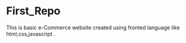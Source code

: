 # First_Repo
This is basic e-Commerce website created using fronted language like html,css,javascript .
